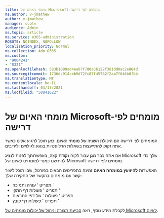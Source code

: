 ```yaml
---
title: מומחי האיום של Microsoft-מומחים לפי דרישה
ms.author: v-jmathew
author: v-jmathew
manager: scotv
audience: Admin
ms.topic: article
ms.service: o365-administration
ROBOTS: NOINDEX, NOFOLLOW
localization_priority: Normal
ms.collection: Adm_O365
ms.custom:
- "9004241"
- "8321"
ms.openlocfilehash: 583b1099ad4ea07f780a3b122f381dd0ac2e864d
ms.sourcegitcommit: 1736dc914ceb9d72fc87f45762f2aa7f646b8fbb
ms.translationtype: MT
ms.contentlocale: he-IL
ms.lasthandoff: 03/17/2021
ms.locfileid: "50841622"
---
```

# <a name="microsoft-threat-experts---experts-on-demand"></a>מומחי האיום של Microsoft-מומחים לפי דרישה

המומחים לפי דרישה הם היכולת השניה של מומחי האיום. כאן תוכל להגיע אלינו כאשר אתה זקוק להתייעצות בשאלות הרלוונטיות בנוגע לגילויים וליריבים.

אם אתה כבר מגן עבור לקוח נקודת קצה, באפשרותך לפנות לנציג Microsoft שלך כדי להירשם כמנוי למומחים לאיום של Microsoft-מומחים לפי דרישה.

האפשרות **להיוועץ במומחה האיום** זמינה בתפריטים הבאים בפורטל, שבו תוכל ליצור קשר עם מומחים בהקשר של החקירה שלך:

- תפריט ' עזרה ותמיכה '
- תפריט ' פעולות דף התקן '
- תפריט ' פעולות ' של דפי התראות
- תפריט ' פעולות דף קובץ '

לקבלת מידע נוסף, ראה [קביעת תצורה וניהול של יכולות מומחים של Microsoft לאיום](https://docs.microsoft.com/windows/security/threat-protection/microsoft-defender-atp/configure-microsoft-threat-experts).

